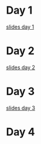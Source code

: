 # Day 1
[slides day 1](https://docs.google.com/presentation/d/1tclScIQgTl6zOHQs4D62eOPw1HqyrSqN/edit?usp=sharing&ouid=112454259737266877874&rtpof=true&sd=true)
# Day 2
[slides day 2](https://docs.google.com/presentation/d/1CMVhkM0LN33BvsvVuR31h-t4_yrxLGSp/edit?usp=sharing&ouid=112454259737266877874&rtpof=true&sd=true)

# Day 3
[slides day 3](https://docs.google.com/presentation/d/1LkDCiQzxP0-lO0SxGIfiVdJnFjrNQ4Mn/edit?usp=sharing&ouid=112454259737266877874&rtpof=true&sd=true)
# Day 4


